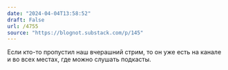 ```yaml
---
date: "2024-04-04T13:58:52"
draft: False
url: /4755
source: "https://blognot.substack.com/p/145"
---
```


Если кто-то пропустил наш вчерашний стрим, то он уже есть на канале и во всех местах, где можно слушать подкасты.
